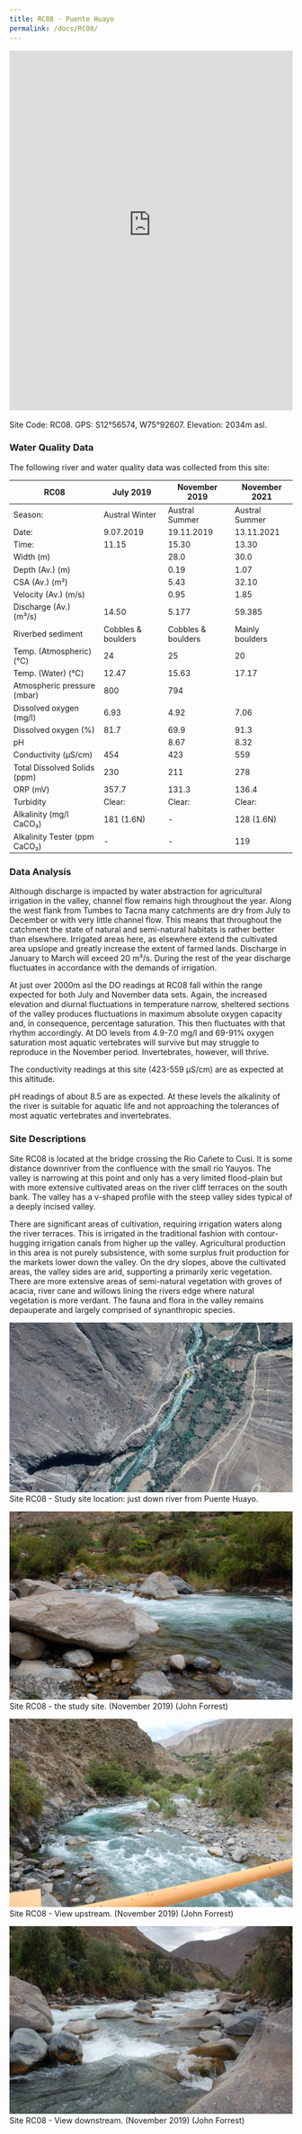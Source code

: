 ```yaml
---
title: RC08 - Puente Huayo
permalink: /docs/RC08/
---
```


<iframe width="100%" height="640" allowfullscreen style="border-style:none;" src="https://cavep-undc-hosting.netlify.com/sites/RC08/app-files/"></iframe>


Site Code: RC08.  GPS: S12°56574, W75°92607. Elevation:
2034m asl.


### Water Quality Data

The following river and water quality data was collected from this site:

|     RC08                             |     July 2019             |     November 2019         |     November 2021      |
|--------------------------------------|---------------------------|---------------------------|------------------------|
|     Season:                          |     Austral Winter        |     Austral Summer        |     Austral Summer     |
|     Date:                            |     9.07.2019             |     19.11.2019            |     13.11.2021         |
|     Time:                            |     11.15                 |     15.30                 |     13.30              |
|     Width (m)                        |                           |     28.0                  |     30.0               |
|     Depth (Av.) (m)                  |                           |     0.19                  |     1.07               |
|     CSA (Av.) (m²)                   |                           |     5.43                  |     32.10              |
|     Velocity (Av.) (m/s)             |                           |     0.95                  |     1.85               |
|     Discharge (Av.) (m³/s)           |     14.50                 |     5.177                 |     59.385             |
|     Riverbed sediment                |     Cobbles & boulders    |     Cobbles & boulders    |     Mainly boulders    |
|     Temp. (Atmospheric) (°C)         |     24                    |     25                    |     20                 |
|     Temp. (Water) (°C)               |     12.47                 |     15.63                 |     17.17              |
|     Atmospheric pressure (mbar)      |     800                   |     794                   |                        |
|     Dissolved oxygen (mg/l)          |     6.93                  |     4.92                  |     7.06               |
|     Dissolved oxygen (%)             |     81.7                  |     69.9                  |     91.3               |
|     pH                               |                           |     8.67                  |     8.32               |
|     Conductivity (µS/cm)             |     454                   |     423                   |     559                |
|     Total Dissolved Solids (ppm)     |     230                   |     211                   |     278                |
|     ORP (mV)                         |     357.7                 |     131.3                 |     136.4              |
|     Turbidity                        |     Clear:                |     Clear:                |     Clear:             |
|     Alkalinity (mg/l CaCO₃)          |     181 (1.6N)            |     -                     |     128 (1.6N)         |
|     Alkalinity Tester (ppm CaCO₃)    |     -                     |     -                     |     119                |


### Data Analysis
Although discharge is impacted by water abstraction for agricultural irrigation in the valley, channel flow remains high throughout the year. Along the west flank from Tumbes to Tacna many catchments are dry from July to December or with very little channel flow. This means that throughout the catchment the state of natural and semi-natural habitats is rather better than elsewhere. Irrigated areas here, as elsewhere extend the cultivated area upslope and greatly increase the extent of farmed lands. Discharge in January to March will exceed 20 m³/s. During the rest of the year discharge fluctuates in accordance with the demands of irrigation.

At just over 2000m asl the DO readings at RC08 fall within the range expected for both July and November data sets. Again, the increased elevation and diurnal fluctuations in temperature narrow, sheltered sections of the valley produces fluctuations in maximum absolute oxygen capacity and, in consequence, percentage saturation. This then fluctuates with that rhythm accordingly. At DO levels from 4.9-7.0 mg/l and 69-91% oxygen saturation most aquatic vertebrates will survive but may struggle to reproduce in the November period. Invertebrates, however, will thrive. 

The conductivity readings at this site (423-559 µS/cm) are as expected at this altitude. 

pH readings of about 8.5 are as expected. At these levels the alkalinity of the river is suitable for aquatic life and not approaching the tolerances of most aquatic vertebrates and invertebrates.


### Site Descriptions
Site RC08 is located at the bridge crossing the Rio Cañete to Cusi. It is some distance downriver from the confluence with the small rio Yauyos. The valley is narrowing at this point and only has a very limited flood-plain but with more extensive cultivated areas on the river cliff terraces on the south bank. The valley has a v-shaped profile with the steep valley sides typical of a deeply incised valley. 
  
There are significant areas of cultivation, requiring irrigation waters along the river terraces. This is irrigated in the traditional fashion with contour-hugging irrigation canals from higher up the valley. Agricultural production in this area is not purely subsistence, with some surplus fruit production for the markets lower down the valley. On the dry slopes, above the cultivated areas, the valley sides are arid, supporting a primarily xeric vegetation. There are more extensive areas of semi-natural vegetation with groves of acacia, river cane and willows lining the rivers edge where natural vegetation is more verdant. The fauna and flora in the valley remains depauperate and largely comprised of synanthropic species.


![RC08 View upstream](/assets/SiteDescriptions/RC08/RC08PuenteHuayo.jpg)
Site RC08 - Study site location: just down river from Puente Huayo. 


![Site RC08 - the study site. (John Forrest)](/assets/SiteDescriptions/RC08/RC08Studysite.JPG)
Site RC08 - the study site.  (November 2019) (John Forrest)


![RC11 View upstream](/assets/SiteDescriptions/RC08/RC08Viewupstream.JPG)
Site RC08 - View upstream.  (November 2019) (John Forrest)


![RC08 View downstream](/assets/SiteDescriptions/RC08/RC08Viewdownstream.JPG)
Site RC08 - View downstream.  (November 2019) (John Forrest)
